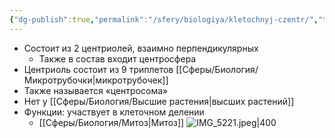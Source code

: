 ```yaml
---
{"dg-publish":true,"permalink":"/sfery/biologiya/kletochnyj-czentr/","tags":["Общаябиология"]}
---
```


- Состоит из 2 центриолей, взаимно перпендикулярных
	- Также в состав входит центросфера 
- Центриоль состоит из 9 триплетов [[Сферы/Биология/Микротрубочки\|микротрубочек]]
- Также называется «центросома»
- Нет у [[Сферы/Биология/Высшие растения\|высших растений]]
- Функции: участвует в клеточном делении
	- [[Сферы/Биология/Митоз\|Митоз]] 
![IMG_5221.jpeg|400](/img/user/%D0%90%D1%80%D1%85%D0%B8%D0%B2/%D0%9A%D1%8D%D1%88/IMG_5221.jpeg)